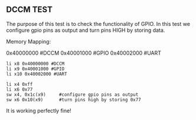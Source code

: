 ## DCCM TEST

The purpose of this test is to check the functionality of GPIO. In this test we configure gpio pins as output and turn pins HIGH by storing data.

Memory Mapping:

0x40000000 #DCCM
0x40001000 #GPIO
0x40002000 #UART

```
li x8 0x40000000 #DCCM
li x9 0x40001000 #GPIO
li x10 0x40002000 #UART

li x4 0xff        
li x6 0x77
sw x4, 0x1c(x9)     #configure gpio pins as output
sw x6 0x10(x9)      #turn pins high by storing 0x77
```

It is working perfectly fine!
